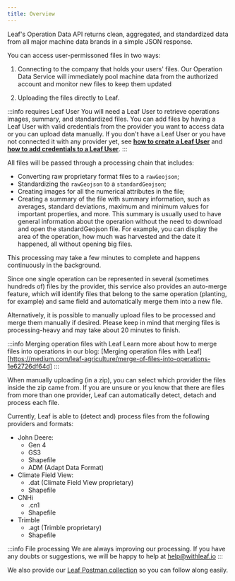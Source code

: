 ```yaml
---
title: Overview
---
```


Leaf's Operation Data API returns clean, aggregated, and standardized data
from all major machine data brands in a simple JSON response. 

You can access user-permissoned files in two ways:

1. Connecting to the company that holds your users' files. Our Operation Data 
Service will immediately pool machine data from the authorized account and 
monitor new files to keep them updated

2. Uploading the files directly to Leaf.

:::info requires Leaf User
You will need a Leaf User to retrieve operations images, summary, and 
standardized files. You can add files by having a Leaf User with valid 
credentials from the provider you want to access data or you can upload data 
manually. If you don't have a Leaf User or you have not connected it with any 
provider yet, see **[how to create a Leaf User](#)** and 
**[how to add credentials to a Leaf User]()**.
:::

All files will be passed through a processing chain that includes:
- Converting raw proprietary format files to a `rawGeojson`;
- Standardizing the `rawGeojson` to a `standardGeojson`;
- Creating images for all the numerical attributes in the file;
- Creating a summary of the file with summary information, such as averages,
standard deviations, maximum and minimum values ​​for important properties, and 
more. This summary is usually used to have general information about the 
operation without the need to download and open the standardGeojson file. For
example, you can display the area of the operation, how much was harvested and
the date it happened, all without opening big files.

This processing may take a few minutes to complete and happens continuously
in the background.

Since one single operation can be represented in several (sometimes hundreds of) files by the provider,
this service also provides an auto-merge feature, which will identify files that
belong to the same operation (planting, for example) and same field and 
automatically merge them into a new file.

Alternatively, it is possible to manually upload files to be processed and merge
them manually if desired. Please keep in mind that merging files is processing-heavy
and may take about 20 minutes to finish.

:::info Merging operation files with Leaf
Learn more about how to merge files into operations in our blog:  [Merging operation files with Leaf] [https://medium.com/leaf-agriculture/merge-of-files-into-operations-1e62726df64d]
:::

When manually uploading (in a zip), you can select which provider the files
inside the zip came from. If you are unsure or you know that there are files 
from more than one provider, Leaf can automatically detect, detach and process
each file. 

Currently, Leaf is able to (detect and) process files from the following
providers and formats:

- John Deere:
    - Gen 4
    - GS3
    - Shapefile
    - ADM (Adapt Data Format)
- Climate Field View:
    - .dat (Climate Field View proprietary)
    - Shapefile
- CNHi
    - .cn1
    - Shapefile
- Trimble
    - .agt (Trimble proprietary)
    - Shapefile

:::info File processing
We are always improving our processing. If you have any doubts or suggestions, 
we will be happy to help at help@withleaf.io
:::


We also provide our [Leaf Postman collection][leaf_postman_url] so you can follow
along easily.


[leaf_postman_url]: https://github.com/Leaf-Agriculture/Leaf-quickstart-Postman-collection
